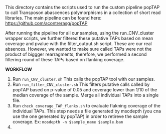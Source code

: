 This directory contains the scripts used to run the custom pipeline popTAP to call Transposon abascences polymorphisms in a collection of short read libraries. 
The main pipeline can be found here:
https://github.com/acontrerasg/popTAP

After running the pipeline for all our samples, using the run_CNV_cluster wrapper scripts, we further filtered these putative TAPs based on mean coverage and pvalue with the filter_output.sh script. These are our real absences. 
However, we wanted to make sure called TAPs were not the product of biggger rearragments, therefore, we performed a second filtering round of these TAPs  based on flanking coverage. 


**WORKFLOW**

1. Run `run_CNV_cluster.sh` This calls the popTAP tool with our samples.
2. Run `run_filter_CNV_cluster.sh` This filters putative calls called by popTAP based on p-value of 0.05 and coverage lower than 1/10 of the median coverage of the sample.  Merge all individual TAPs into a single file.
3. Run `check_coverage_TAP_flanks.sh` to evaluate flakning coverage of the individual TAPs. This step needs a file generated by msodepth (you cna use the one generated by popTAP) in order to retireve the sample coverage. Ex: `mosdepth -n $sample_name $sample.bam`
4. 
